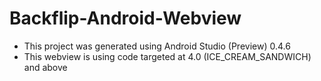 # Backflip-Android-Webview

- This project was generated using Android Studio (Preview) 0.4.6
- This webview is using code targeted at 4.0 (ICE_CREAM_SANDWICH) and above